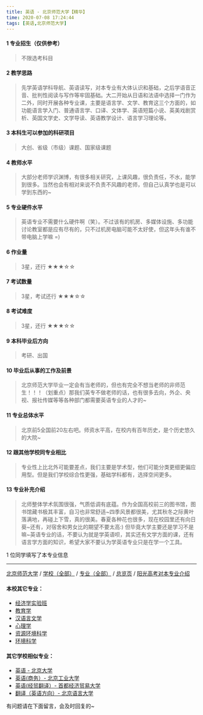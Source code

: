 ```yaml
---
title: 英语 - 北京师范大学【精华】
time: 2020-07-08 17:24:44
tags: [英语,北京师范大学]
---
```

#### 1 专业招生（仅供参考）  
> 不限选考科目 


#### 2 教学思路
> 先学英语学科导航、英语读写，对本专业有大体认识和基础，之后学语音正音、批判性阅读与写作等牢固基础。大二开始从日语和法语中选择一门作为二外，同时开展各种专业课，主要是语言学、文学、教育这三个方面的，如功能语言学入门、普通语言学、口译、文体学、英语短篇小说、英美戏剧赏析、英国文学史、文学导读、英语教学设计、语言学习理论等。


#### 3 本科生可以参加的科研项目
> 大创、省级（市级）课题、国家级课题


#### 4 教师水平
> 大部分老师学识渊博，有很多相关研究，上课风趣，很负责任，不水，能学到很多。当然也会有相对来说不负责不风趣的老师，但自己认真学也是可以学到东西的~


#### 5 专业硬件水平
> 英语专业不需要什么硬件啊（笑）。不过该有的机房、多媒体设施、多功能讨论教室都是应有尽有的，只不过机房电脑可能不太好使，但这年头有谁不带电脑上学嘛 =)


#### 6 作业量
> 3星，还行
★★★☆☆


#### 7 考试数量
> 3星，考试还行
★★★☆☆


#### 8 考试难度
> 3星，还行
★★★☆☆


#### 9 本科毕业后方向
> 考研、出国


#### 10 毕业后从事的工作及前景
> 北京师范大学毕业一定会有当老师的，但也有完全不想当老师的非师范生！！！（划重点）那我们英专不做老师的话，也有很多去向，外企、央视、报社传媒等等各种部门都需要英语专业的人才的~


#### 11 专业总体水平
> 北京前5全国前20左右吧。师资水平高，在校内有百年历史，是个历史悠久的大院~


#### 12 跟其他学校同专业相比
> 专业性上比北外可能要差点，我们主要是学术型，他们可能分类更细更偏应用型。但是我们学校综合性更强，基础学科都有，选择空间更多。


#### 13 专业补充介绍
> 北师整体学术氛围很强，气质低调有底蕴。作为全国高校前三的图书馆，图书馆藏书极其丰富，自习也非常舒适~四季风景都很美，尤其秋冬之际黄叶落满地，再碰上下雪，真的很美。春夏各种花也很多，现在校园里还有向日葵~还有，对宿舍和男女比的期望不要太高:) 但毕竟大学主要还是学习不是嘛~英语专业的话，不要认为就是学英语呗，其实还有文学方面的课，还有语言学方面的知识，希望大家不要认为学英语专业只是在学一个工具。

1 位同学填写了本专业信息
***
[北京师范大学](http://www.jianshu.com/p/d58864e1a515) / [学校（全部）](http://www.jianshu.com/p/3efa6bcca419) / [专业（全部）](http://www.jianshu.com/p/2d4c6d3552c2) / [总览页](http://www.jianshu.com/p/445daeb4fa00) / [阳光高考对本专业介绍](http://gaokao.chsi.com.cn/sch/zyk/view.do?schId=73394602&specId=73383483)
#### 本校其它专业：
- [经济学实验班](http://www.jianshu.com/p/905157b079f8)
- [教育学](http://www.jianshu.com/p/2f75c9262b70)
- [汉语言文学](http://www.jianshu.com/p/3aae24e6fd08)
- [心理学](http://www.jianshu.com/p/65204f4bc5da)
- [资源环境科学](http://www.jianshu.com/p/3d3ddaa930cb)
- [环境科学](https://www.jianshu.com/p/a1a478636052)

#### 其它学校相似专业：
- [英语 - 北京大学](http://www.jianshu.com/p/0fbdd57bb5ff)
- [英语(商务）- 北京工业大学](http://www.jianshu.com/p/e24df7ec2a30)
- [英语(经贸翻译）- 首都经济贸易大学](http://www.jianshu.com/p/f125c53d8ec3)
- [翻译（英语方向）- 北京语言大学](http://www.jianshu.com/p/dc7bfdf40376)


有问题请在下面留言，会及时回复的~
